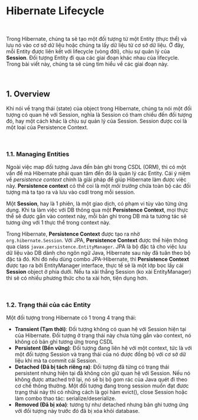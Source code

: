 # Hibernate Lifecycle

<br />

Trong Hibernate, chúng ta sẽ tạo một đối tượng từ một Entity (thực thể) và lưu nó vào cơ sở dữ liệu hoặc chúng ta lấy dữ liệu từ cơ sở dữ liệu. Ở đây, mỗi Entity được liên kết với lifecycle (vòng đời), chịu sự quản lý của __Session__. Đối tượng Entity đi qua các giai đoạn khác nhau của lifecycle. Trong bài viết này, chúng ta sẽ cùng tìm hiểu về các giai đoạn này.

<br />

## 1. Overview

Khi nói về trạng thái (state) của object trong Hibernate, chúng ta nói một đối tượng có quan hệ với Session, nghĩa là Session có tham chiếu đến đối tượng đó, hay một cách khác là chịu sự quản lý của Session. Session được coi là một loại của Persistence Context.

<br />

### 1.1. Managing Entities

Ngoài việc map đối tượng Java đến bản ghi trong CSDL (ORM), thì có một vấn đề mà Hibernate phải quan tâm đến đó là quản lý các Entity. Cái ý niệm về _persistence context_ chính là giải pháp để giúp Hibernate làm được việc này. __Persistence context__ có thể coi là một _môi trường_ chứa toàn bộ các đối tượng mà ta tạo ra và lưu vào csdl trong mỗi session.

Một __Session__, hay là 1 phiên, là một giao dịch, có phạm vi tùy vào từng ứng dụng. Khi ta làm việc với DB thông qua một __Persistence Context__, mọi thực thể sẽ được gắn vào context này, mỗi bản ghi trong DB mà ta tương tác sẽ tương ứng với 1 thực thể trong context này.

Trong Hibernate, __Persistence Context__ được tạo ra nhờ `org.hibernate.Session`. Với JPA, __Persistence Context__ được thể hiện thông qua class `javax.persistence.EntityManager`. JPA là bộ đặc tả cho việc lưu dữ liệu vào DB dành cho ngôn ngữ Java, Hibernate sau này đã tuân theo bộ đặc tả đó. Khi đó nếu dùng combo JPA-Hibernate, thì __Persistence Context__ được tạo ra bởi EntityManager interface, thực tế sẽ là một lớp bọc lấy cái __Session__ object ở phía dưới. Nếu ta xài thẳng Session (ko xài EntityManager) thì sẽ có nhiều phương thức cho ta xài hơn, tiện dụng hơn.

<br />

### 1.2. Trạng thái của các Entity

Một đối tượng trong Hibernate có 1 trong 4 trạng thái:
- __Transient (Tạm thời)__: Đối tượng không có quan hệ với Session hiện tại của Hibernate. Đối tượng ở trạng thái này chưa từng gắn vào context, nó không có bản ghi tương ứng trong CSDL
- __Persistent (Bền vững)__: Đối tượng đang liên hệ với một context, tức là với một đối tượng Session và trạng thái của nó được đồng bộ với cơ sở dữ liệu khi mà ta commit cái Session.
- __Detached (Đã bị tách riêng ra)__: Đối tượng đã từng có trạng thái persistent nhưng hiện tại đã không còn giữ quan hệ với Session. Nếu nó không được attached trở lại, nó sẽ bị bộ gom rác của Java quét đi theo cơ chế thông thường. Một đối tượng đang trong session muốn đạt đươc trạng thái này thì có những cách là gọi hàm evict(), close Session hoặc làm combo thao tác: serialize/deserialize.
- __Removed (Đã bị xóa)__: tương tự như detached nhưng bản ghi tương ứng với đối tượng này trước đó đã bị xóa khỏi database.

<br />
